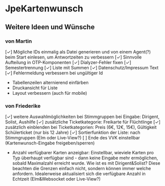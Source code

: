 # JpeKartenwunsch

## Weitere Ideen und Wünsche
### von Martin
[✓] Mögliche IDs einmalig als Datei generieren und von einem Agent(?) beim Start einlesen, um Antwortzeiten zu verbessern
[✓] Sinnvolle Aufteilung in OTP-Komponenten
[✓] Dialyzer-Fehler fixen
[✓] Semestertrennung
[✓] Liste mit Summen
[✓] Datenschutz/Impressum Text
[✓] Fehlermeldung verbessern bei ungültiger Id
- Tabellenzeilen alternierend einfärben
- Druckansicht für Liste
- Layout verbessern (auch für mobile)
### von Friederike
[✓] weitere Auswahlmöglichkeiten bei Stimmgruppen bei Eingabe: Dirigent, Solist, Aushilfe
[✓] zusätzliche Ticketkategorie: Freikarte für Flüchtlinge
[✓] zusätzlich einblenden bei Ticketkategorien: Preis (6€, 12€, 15€), Gültigkeit Schülerticket (nur bis 12 Jahre)
[✓] Sortierfunktion der Liste: nach Stimmgruppen (Elm oder Live-View?)
[ ] Ende des VVK einstellbar (Kartenwunsch-Eingabe freigeben/sperren)
- Anzahl verfügbarer Karten anzeigbar: Einstellbar, wieviele Karten pro Typ überhaupt verfügbar sind - dann keine Eingabe mehr ermöglichen, sobald Maximalzahl erreicht wurde. Wie ist es mit Dirigent&Solist? Diese beachten die Grenzen einfach nicht, sondern können immer welche anfordern. Idealerweise aktualisiert sich die verfügbare Anzahl in Echtzeit (Elm&Websocket oder Live-View?)
